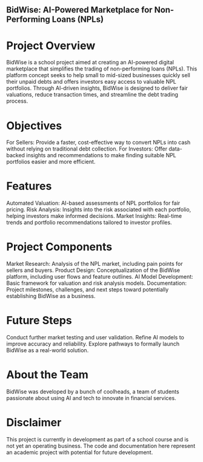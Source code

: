 ## BidWise: AI-Powered Marketplace for Non-Performing Loans (NPLs)

# Project Overview
BidWise is a school project aimed at creating an AI-powered digital marketplace that simplifies the trading of non-performing loans (NPLs). This platform concept seeks to help small to mid-sized businesses quickly sell their unpaid debts and offers investors easy access to valuable NPL portfolios. Through AI-driven insights, BidWise is designed to deliver fair valuations, reduce transaction times, and streamline the debt trading process.

# Objectives

For Sellers: Provide a faster, cost-effective way to convert NPLs into cash without relying on traditional debt collection.
For Investors: Offer data-backed insights and recommendations to make finding suitable NPL portfolios easier and more efficient.

# Features

Automated Valuation: AI-based assessments of NPL portfolios for fair pricing.
Risk Analysis: Insights into the risk associated with each portfolio, helping investors make informed decisions.
Market Insights: Real-time trends and portfolio recommendations tailored to investor profiles.

# Project Components

Market Research: Analysis of the NPL market, including pain points for sellers and buyers.
Product Design: Conceptualization of the BidWise platform, including user flows and feature outlines.
AI Model Development: Basic framework for valuation and risk analysis models.
Documentation: Project milestones, challenges, and next steps toward potentially establishing BidWise as a business.

# Future Steps

Conduct further market testing and user validation.
Refine AI models to improve accuracy and reliability.
Explore pathways to formally launch BidWise as a real-world solution.

# About the Team

BidWise was developed by a bunch of coolheads, a team of students passionate about using AI and tech to innovate in financial services.

# Disclaimer

This project is currently in development as part of a school course and is not yet an operating business. The code and documentation here represent an academic project with potential for future development.